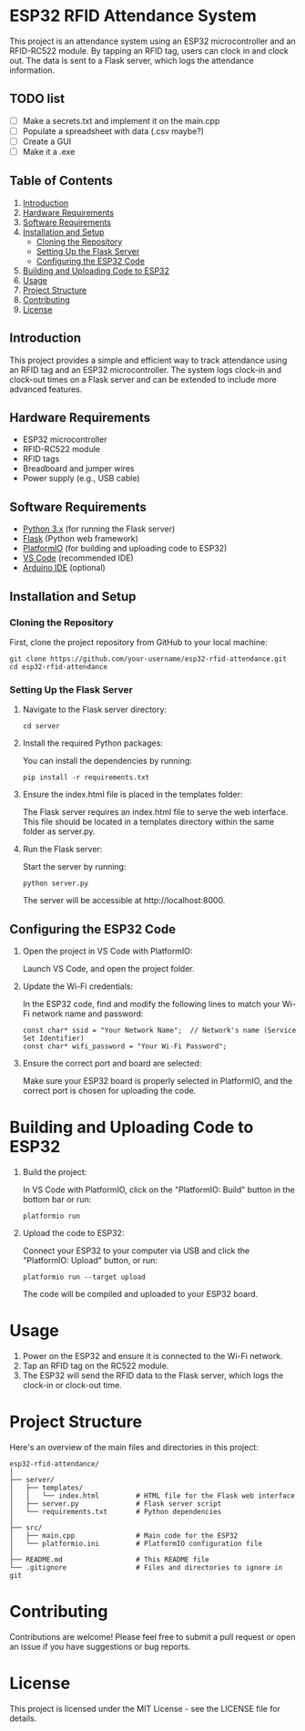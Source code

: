 # ESP32 RFID Attendance System

This project is an attendance system using an ESP32 microcontroller and an RFID-RC522 module. By tapping an RFID tag, users can clock in and clock out. The data is sent to a Flask server, which logs the attendance information.

## TODO list
- [ ] Make a secrets.txt and implement it on the main.cpp
- [ ] Populate a spreadsheet with data (.csv maybe?)
- [ ] Create a GUI
- [ ] Make it a .exe

## Table of Contents
1. [Introduction](#introduction)
2. [Hardware Requirements](#hardware-requirements)
3. [Software Requirements](#software-requirements)
4. [Installation and Setup](#installation-and-setup)
    - [Cloning the Repository](#cloning-the-repository)
    - [Setting Up the Flask Server](#setting-up-the-flask-server)
    - [Configuring the ESP32 Code](#configuring-the-esp32-code)
5. [Building and Uploading Code to ESP32](#building-and-uploading-code-to-esp32)
6. [Usage](#usage)
7. [Project Structure](#project-structure)
8. [Contributing](#contributing)
9. [License](#license)
    
## Introduction
This project provides a simple and efficient way to track attendance using an RFID tag and an ESP32 microcontroller. The system logs clock-in and clock-out times on a Flask server and can be extended to include more advanced features.

## Hardware Requirements
- ESP32 microcontroller
- RFID-RC522 module
- RFID tags
- Breadboard and jumper wires
- Power supply (e.g., USB cable)

## Software Requirements
- [Python 3.x](https://www.python.org/downloads/) (for running the Flask server)
- [Flask](https://flask.palletsprojects.com/) (Python web framework)
- [PlatformIO](https://platformio.org/) (for building and uploading code to ESP32)
- [VS Code](https://code.visualstudio.com/) (recommended IDE)
- [Arduino IDE](https://www.arduino.cc/en/software) (optional)

## Installation and Setup

### Cloning the Repository
First, clone the project repository from GitHub to your local machine:
    
    
    git clone https://github.com/your-username/esp32-rfid-attendance.git
    cd esp32-rfid-attendance
    
### Setting Up the Flask Server
1. Navigate to the Flask server directory:

    ```
    cd server
    ```
2. Install the required Python packages:

    You can install the dependencies by running:

    ```
    pip install -r requirements.txt
    ```
3. Ensure the index.html file is placed in the templates folder:

    The Flask server requires an index.html file to serve the web interface. This file should be located in a templates directory within the same folder as         server.py.

4. Run the Flask server:

    Start the server by running:

    ```
    python server.py
    ```
    The server will be accessible at http://localhost:8000.

## Configuring the ESP32 Code
1. Open the project in VS Code with PlatformIO:

    Launch VS Code, and open the project folder.

3. Update the Wi-Fi credentials:

    In the ESP32 code, find and modify the following lines to match your Wi-Fi network name and password:

    ```
    const char* ssid = "Your Network Name";  // Network's name (Service Set Identifier)
    const char* wifi_password = "Your Wi-Fi Password";
    ```
3. Ensure the correct port and board are selected:

    Make sure your ESP32 board is properly selected in PlatformIO, and the correct port is chosen for uploading the code.

# Building and Uploading Code to ESP32
1. Build the project:

    In VS Code with PlatformIO, click on the "PlatformIO: Build" button in the bottom bar or run:
    
    ```
    platformio run
    ```
2. Upload the code to ESP32:

    Connect your ESP32 to your computer via USB and click the "PlatformIO: Upload" button, or run:

    ```
    platformio run --target upload
    ```
    The code will be compiled and uploaded to your ESP32 board.

# Usage
1. Power on the ESP32 and ensure it is connected to the Wi-Fi network.
2. Tap an RFID tag on the RC522 module.
3. The ESP32 will send the RFID data to the Flask server, which logs the clock-in or clock-out time.

# Project Structure
Here's an overview of the main files and directories in this project:

```
esp32-rfid-attendance/
│
├── server/
│   ├── templates/
│   │   └── index.html         # HTML file for the Flask web interface
│   ├── server.py              # Flask server script
│   └── requirements.txt       # Python dependencies
│
├── src/
│   ├── main.cpp               # Main code for the ESP32
│   └── platformio.ini         # PlatformIO configuration file
│
├── README.md                  # This README file
└── .gitignore                 # Files and directories to ignore in git
```

# Contributing
Contributions are welcome! Please feel free to submit a pull request or open an issue if you have suggestions or bug reports.

# License
This project is licensed under the MIT License - see the LICENSE file for details.

